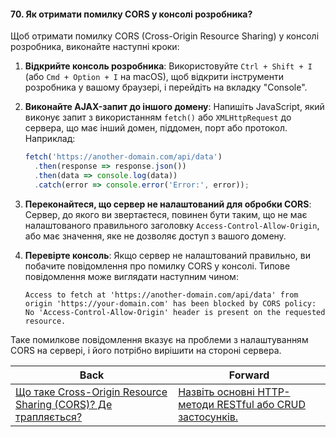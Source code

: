 #### 70. Як отримати помилку CORS у консолі розробника?

Щоб отримати помилку CORS (Cross-Origin Resource Sharing) у консолі розробника, виконайте наступні кроки:

1. **Відкрийте консоль розробника**: Використовуйте `Ctrl + Shift + I` (або `Cmd + Option + I` на macOS), щоб відкрити інструменти розробника у вашому браузері, і перейдіть на вкладку "Console".

2. **Виконайте AJAX-запит до іншого домену**: Напишіть JavaScript, який виконує запит з використанням `fetch()` або `XMLHttpRequest` до сервера, що має інший домен, піддомен, порт або протокол. Наприклад:
   ```javascript
   fetch('https://another-domain.com/api/data')
     .then(response => response.json())
     .then(data => console.log(data))
     .catch(error => console.error('Error:', error));
   ```

3. **Переконайтеся, що сервер не налаштований для обробки CORS**: Сервер, до якого ви звертаєтеся, повинен бути таким, що не має налаштованого правильного заголовку `Access-Control-Allow-Origin`, або має значення, яке не дозволяє доступ з вашого домену.

4. **Перевірте консоль**: Якщо сервер не налаштований правильно, ви побачите повідомлення про помилку CORS у консолі. Типове повідомлення може виглядати наступним чином:
   ```
   Access to fetch at 'https://another-domain.com/api/data' from origin 'https://your-domain.com' has been blocked by CORS policy: No 'Access-Control-Allow-Origin' header is present on the requested resource.
   ```

Таке помилкове повідомлення вказує на проблеми з налаштуванням CORS на сервері, і його потрібно вирішити на стороні сервера.

| Back | Forward |
|---|---|
| [Що таке Cross-Origin Resource Sharing (CORS)? Де трапляється?](/ua/junior/web/what-is-crossorigin-resource-sharing-cors-and-where-does-it-occur.md)  | [Назвіть основні HTTP-методи RESTful або CRUD застосунків.](/ua/junior/web/what-are-the-main-http-methods-of-restful-or-crud-applications.md) |
